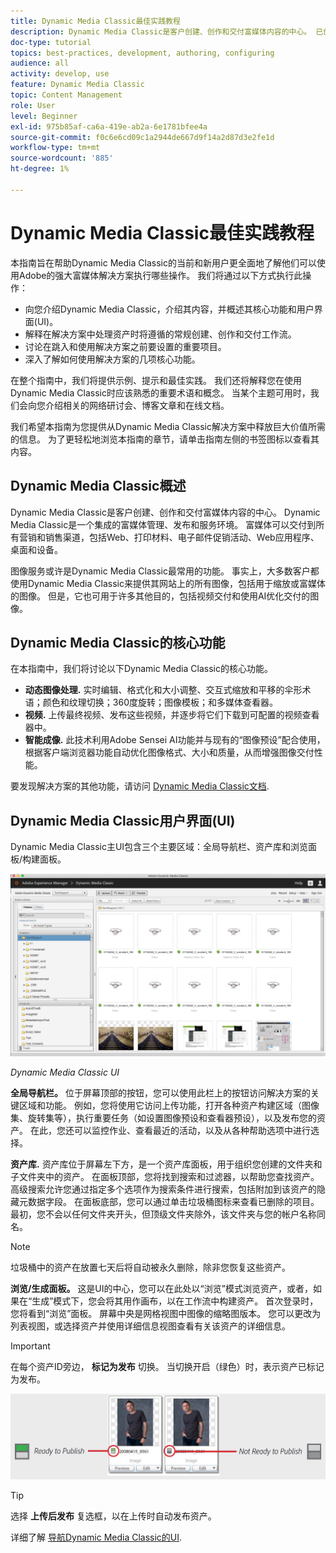 ```yaml
---
title: Dynamic Media Classic最佳实践教程
description: Dynamic Media Classic是客户创建、创作和交付富媒体内容的中心。 已创建此最佳实践教程，以帮助Dynamic Media Classic的当前和新用户更全面地了解他们可以使用Adobe这一功能强大的富媒体解决方案执行哪些操作。 在本教程的这一部分中，您将学习Dynamic Media Classic的概念，并简要了解其核心功能和用户界面。
doc-type: tutorial
topics: best-practices, development, authoring, configuring
audience: all
activity: develop, use
feature: Dynamic Media Classic
topic: Content Management
role: User
level: Beginner
exl-id: 975b85af-ca6a-419e-ab2a-6e1781bfee4a
source-git-commit: f0c6e6cd09c1a2944de667d9f14a2d87d3e2fe1d
workflow-type: tm+mt
source-wordcount: '885'
ht-degree: 1%

---
```


# Dynamic Media Classic最佳实践教程

本指南旨在帮助Dynamic Media Classic的当前和新用户更全面地了解他们可以使用Adobe的强大富媒体解决方案执行哪些操作。 我们将通过以下方式执行此操作：

- 向您介绍Dynamic Media Classic，介绍其内容，并概述其核心功能和用户界面(UI)。
- 解释在解决方案中处理资产时将遵循的常规创建、创作和交付工作流。
- 讨论在跳入和使用解决方案之前要设置的重要项目。
- 深入了解如何使用解决方案的几项核心功能。

在整个指南中，我们将提供示例、提示和最佳实践。 我们还将解释您在使用Dynamic Media Classic时应该熟悉的重要术语和概念。 当某个主题可用时，我们会向您介绍相关的网络研讨会、博客文章和在线文档。

我们希望本指南为您提供从Dynamic Media Classic解决方案中释放巨大价值所需的信息。 为了更轻松地浏览本指南的章节，请单击指南左侧的书签图标以查看其内容。

## Dynamic Media Classic概述

Dynamic Media Classic是客户创建、创作和交付富媒体内容的中心。 Dynamic Media Classic是一个集成的富媒体管理、发布和服务环境。 富媒体可以交付到所有营销和销售渠道，包括Web、打印材料、电子邮件促销活动、Web应用程序、桌面和设备。

图像服务或许是Dynamic Media Classic最常用的功能。 事实上，大多数客户都使用Dynamic Media Classic来提供其网站上的所有图像，包括用于缩放或富媒体的图像。 但是，它也可用于许多其他目的，包括视频交付和使用AI优化交付的图像。

## Dynamic Media Classic的核心功能

在本指南中，我们将讨论以下Dynamic Media Classic的核心功能。

- **动态图像处理.** 实时编辑、格式化和大小调整、交互式缩放和平移的伞形术语；颜色和纹理切换；360度旋转；图像模板；和多媒体查看器。
- **视频.** 上传最终视频、发布这些视频，并逐步将它们下载到可配置的视频查看器中。
- **智能成像.** 此技术利用Adobe Sensei AI功能并与现有的“图像预设”配合使用，根据客户端浏览器功能自动优化图像格式、大小和质量，从而增强图像交付性能。

要发现解决方案的其他功能，请访问 [Dynamic Media Classic文档](https://experienceleague.adobe.com/docs/dynamic-media-classic/using/intro/introduction.html).

## Dynamic Media Classic用户界面(UI)

Dynamic Media Classic主UI包含三个主要区域：全局导航栏、资产库和浏览面板/构建面板。

![图像](assets/overview/overview-dmc-ui-ew.png)

_Dynamic Media Classic UI_

**全局导航栏。** 位于屏幕顶部的按钮，您可以使用此栏上的按钮访问解决方案的关键区域和功能。 例如，您将使用它访问上传功能，打开各种资产构建区域（图像集、旋转集等），执行重要任务（如设置图像预设和查看器预设），以及发布您的资产。 在此，您还可以监控作业、查看最近的活动，以及从各种帮助选项中进行选择。

**资产库.** 资产库位于屏幕左下方，是一个资产库面板，用于组织您创建的文件夹和子文件夹中的资产。 在面板顶部，您将找到搜索和过滤器，以帮助您查找资产。 高级搜索允许您通过指定多个选项作为搜索条件进行搜索，包括附加到该资产的隐藏元数据字段。 在面板底部，您可以通过单击垃圾桶图标来查看已删除的项目。 最初，您不会以任何文件夹开头，但顶级文件夹除外，该文件夹与您的帐户名称同名。

>[!NOTE]
>
>垃圾桶中的资产在放置七天后将自动被永久删除，除非您恢复这些资产。

**浏览/生成面板。** 这是UI的中心，您可以在此处以“浏览”模式浏览资产，或者，如果在“生成”模式下，您会将其用作画布，以在工作流中构建资产。 首次登录时，您将看到“浏览”面板。 屏幕中央是网格视图中图像的缩略图版本。 您可以更改为列表视图，或选择资产并使用详细信息视图查看有关该资产的详细信息。

>[!IMPORTANT]
>
>在每个资产ID旁边， **标记为发布** 切换。 当切换开启（绿色）时，表示资产已标记为发布。

![图像](assets/overview/overview-mark-for-publish.png)

>[!TIP]
>
>选择 **上传后发布** 复选框，以在上传时自动发布资产。

详细了解 [导航Dynamic Media Classic的UI](https://experienceleague.adobe.com/docs/dynamic-media-classic/using/getting-started/navigation-basics.html).
